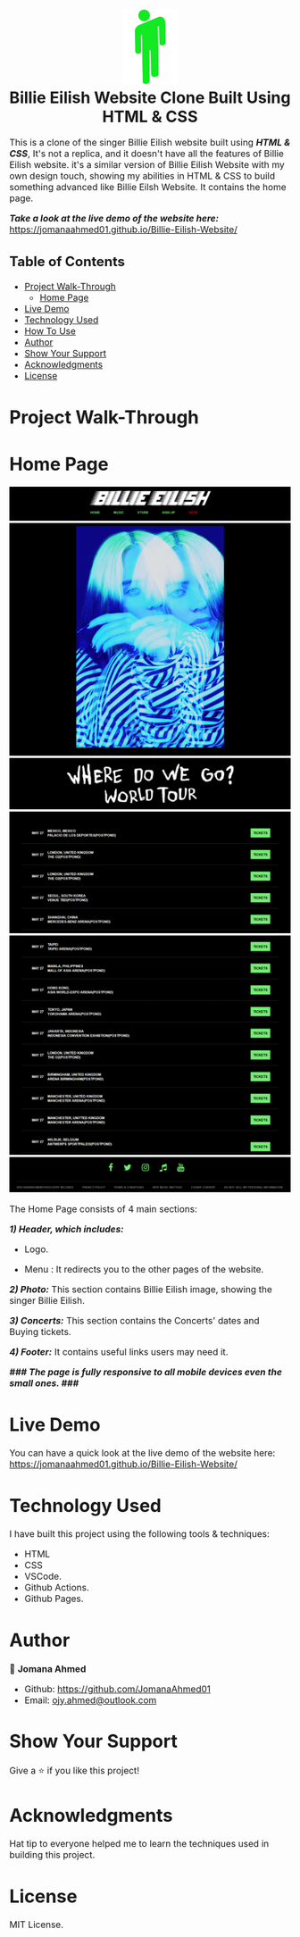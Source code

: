 <h1 align="center">
  <img title="Billie Eilish" src="https://github.com/JomanaAhmed01/Billie-Eilish-Website/blob/Main-Page/img/logo.png" alt="NETFLIX Logo" width="100" />
  <br>
  Billie Eilish Website Clone Built Using HTML & CSS
</h1>

<p><font size="3">
  This is a clone of the singer Billie Eilish website built using <strong><em>HTML & CSS</em></strong>, It's not a replica, and it doesn't have all the features of Billie Eilish website. it's a similar version of Billie Eilish Website with my own design touch, showing my abilities in HTML & CSS to build something advanced like Billie Eilsh Website. It contains the home page.
</p>

<strong><em>Take a look at the live demo of the website here:</em></strong> https://jomanaahmed01.github.io/Billie-Eilish-Website/

## Table of Contents

- [Project Walk-Through](#project-walk-through)
  - [Home Page](#home-page)
- [Live Demo](#live-demo)
- [Technology Used](#technology-used)
- [How To Use](#how-to-use)
- [Author](#author)
- [Show Your Support](#show-your-support)
- [Acknowledgments](#acknowledgments)
- [License](#license)




# Project Walk-Through

 # Home Page

<div align="center"><a name="menu"></a>

![ScreenShot](https://github.com/JomanaAhmed01/Billie-Eilish-Website/blob/Main-Page/img/1.png)
![ScreenShot](https://github.com/JomanaAhmed01/Billie-Eilish-Website/blob/Main-Page/img/2.jpg)
![ScreenShot](https://github.com/JomanaAhmed01/Billie-Eilish-Website/blob/Main-Page/img/3.png)
![ScreenShot](https://github.com/JomanaAhmed01/Billie-Eilish-Website/blob/Main-Page/img/4.png)
![ScreenShot](https://github.com/JomanaAhmed01/Billie-Eilish-Website/blob/Main-Page/img/5.png)
![ScreenShot](https://github.com/JomanaAhmed01/Billie-Eilish-Website/blob/Main-Page/img/6.png)
</div>

The Home Page consists of 4 main sections:

***1) Header, which includes:***
- Logo.

- Menu :
It redirects you to the other pages of the website.

***2) Photo:***
This section contains Billie Eilish image, showing the singer Billie Eilish.

***3) Concerts:***
This section contains the Concerts' dates and Buying tickets.

***4) Footer:***
It contains useful links users may need it.


***### The page is fully responsive to all mobile devices even the small ones. ###***

# Live Demo 

You can have a quick look at the live demo of the website here: https://jomanaahmed01.github.io/Billie-Eilish-Website/

# Technology Used

I have built this project using the following tools & techniques:
- HTML
- CSS
- VSCode.
- Github Actions.
- Github Pages.

# Author

👤 **Jomana Ahmed**
- Github: https://github.com/JomanaAhmed01
- Email: ojy.ahmed@outlook.com

# Show Your Support

Give a ⭐️ if you like this project!

# Acknowledgments

Hat tip to everyone helped me to learn the techniques used in building this project.

# License 

MIT License.




